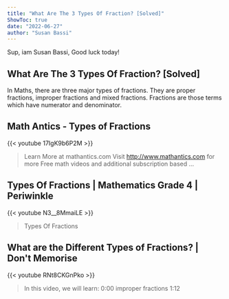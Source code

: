 ```yaml
---
title: "What Are The 3 Types Of Fraction? [Solved]"
ShowToc: true 
date: "2022-06-27"
author: "Susan Bassi" 
---
```


Sup, iam Susan Bassi, Good luck today!
## What Are The 3 Types Of Fraction? [Solved]
 In Maths, there are three major types of fractions. They are proper fractions, improper fractions and mixed fractions. Fractions are those terms which have numerator and denominator.

## Math Antics - Types of Fractions
{{< youtube 17IgK9b6P2M >}}
>Learn More at mathantics.com Visit http://www.mathantics.com for more Free math videos and additional subscription based ...

## Types Of Fractions | Mathematics Grade 4 | Periwinkle
{{< youtube N3__8MmaiLE >}}
>Types Of Fractions

## What are the Different Types of Fractions? | Don't Memorise
{{< youtube RNt8CKGnPko >}}
>In this video, we will learn: 0:00 improper fractions 1:12 

